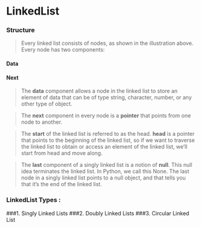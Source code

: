 # LinkedList 

### Structure
> Every linked list consists of nodes, as shown in the illustration above. Every node has two components:

#### Data
#### Next
> The **data** component allows a node in the linked list to store an element of data that can be of type string, character, number, or any other type of object.

> The **next** component in every node is a **pointer** that points from one node to another.

> The **start** of the linked list is referred to as the head. **head** is a pointer that points to the beginning of the linked list, so if we want to traverse the linked list to obtain or access an element of the linked list, we’ll start from head and move along.

> The **last** component of a singly linked list is a notion of **null**. This null idea terminates the linked list. In Python, we call this None. The last node in a singly linked list points to a null object, and that tells you that it’s the end of the linked list.

### LinkedList Types :

###1. Singly Linked Lists
###2. Doubly Linked Lists
###3. Circular Linked List